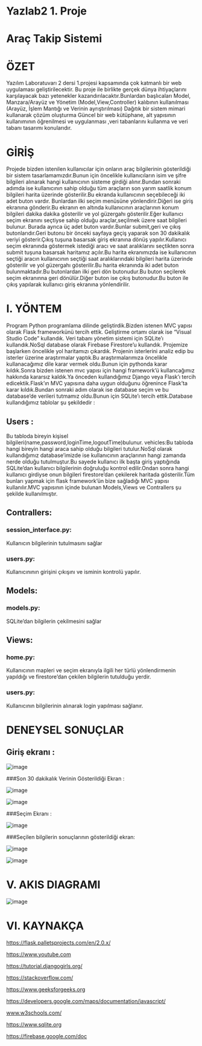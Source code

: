# Yazlab2 1. Proje

# Araç Takip Sistemi

# ÖZET

Yazılım Laboratuvarı 2 dersi 1.projesi kapsamında çok katmanlı bir web uygulaması 
geliştirilecektir. Bu proje ile birlikte gerçek dünya ihtiyaçlarını karşılayacak bazı yetenekler 
kazandırılacaktır.Bunlardan başlıcaları Model, Manzara/Arayüz ve Yönetim 
(Model,View,Controller) kalıbının kullanılması (Arayüz, İşlem Mantığı ve Verinin 
ayrıştırılması) Dağıtık bir sistem mimari kullanarak çözüm oluşturma Güncel bir web 
kütüphane, alt yapısının kullanımının öğrenilmesi ve uygulanması ,veri tabanlarını kullanma 
ve veri tabanı tasarımı konularıdır.

# GİRİŞ

Projede bizden istenilen kullanıcılar için onların araç bilgilerinin gösterildiği bir sistem
tasarlamamızdır.Bunun için öncelikle kullanıcıların isim ve şifre bilgileri alınarak hangi
kullanıcının sisteme girdiği alınır.Bundan sonraki adımda ise kullanıcının sahip olduğu tüm
araçların son yarım saatlik konum bilgileri harita üzerinde gösterilir.Bu ekranda kullanıcının
seçebileceği iki adet buton vardır. Bunlardan ilki seçim menüsüne yönlendirir.Diğeri ise giriş
ekranına gönderir.Bu ekranın en altında kullanıcının araçlarının konum bilgileri dakika dakika
gösterilir ve yol güzergahı gösterilir.Eğer kullanıcı seçim ekranını seçtiyse sahip olduğu
araçlar,seçilmek üzere saat bilgileri bulunur. Burada ayrıca üç adet buton vardır.Bunlar
submit,geri ve çıkış butonlarıdır.Geri butonu bir önceki sayfaya geçiş yaparak son 30 dakikalık
veriyi gösterir.Çıkış tuşuna basarsak giriş ekranına dönüş yapılır.Kullanıcı seçim ekranında
göstermek istediği aracı ve saat aralıklarını seçtikten sonra submit tuşuna basarsak haritamız
açılır.Bu harita ekranımızda ise kullanıcının seçtiği aracın kullanıcının seçtiği saat
aralıklarındaki bilgileri harita üzerinde gösterilir ve yol güzergahı gösterilir.Bu harita
ekranında iki adet buton bulunmaktadır.Bu butonlardan ilki geri dön butonudur.Bu buton
seçilerek seçim ekranınna geri dönülür.Diğer buton ise çıkış butonudur.Bu buton ile çıkış
yapılarak kullanıcı giriş ekranına yönlendirilir.

# I. YÖNTEM

Program Python programlama dilinde geliştirdik.Bizden istenen MVC yapısı olarak
Flask frameworkünü tercih ettik. Geliştirme ortamı olarak ise “Visual Studio Code”
kullandık. Veri tabanı yönetim sistemi için SQLite’ı kullandık.NoSql database 
olarak Firebase Firestore’u kullandık. Projemize başlarken öncelikle yol haritamızı 
çıkardık. Projenin isterlerini analiz edip bu isterler üzerine araştırmalar yaptık.Bu 
araştırmalarımıza öncelikle kullanacağımız dile karar vermek oldu.Bunun için 
pythonda karar kıldık.Sonra bizden istenen mvc yapısı için hangi framework’ü 
kullancağımız hakkında kararsız kaldık.Ya önceden kullandığımız Django veya 
Flask’ı tercih edicektik.Flask’ın MVC yapısına daha uygun olduğunu öğrenince 
Flask’ta karar kıldık.Bundan sonraki adım olarak ise database seçim ve bu 
database’de verileri tutmamız oldu.Bunun için SQLite’ı tercih ettik.Database 
kullandığımız tablolar şu şekildedir :

## Users :
Bu tabloda bireyin kişisel bilgileri(name,password,loginTime,logoutTime)bulunur.
vehicles:Bu tabloda hangi bireyin hangi araca sahip olduğu bilgileri tutulur.NoSql 
olarak kullandığımız database’imizde ise kullanıcının araçlarının hangi zamanda 
nerde olduğu tutulmuştur.Bu sayede kullanıcı ilk başta giriş yaptığında SQLite’dan 
kullanıcı bilgilerinin doğruluğu kontrol edilir.Ondan sonra hangi kullanıcı girdiyse 
onun bilgileri firestore’dan çekilerek haritada gösterilir.Tüm bunları yapmak için 
flask framework’ün bize sağladığı MVC yapısı kullanılır.MVC yapısının içinde 
bulunan Models,Views ve Contrallers şu şekilde kullanılmıştır.

## Contrallers:

### session_interface.py:
Kullanıcın bilgilerinin tutulmasını sağlar

### users.py:
Kullanıcınının girişini çıkışını ve isminin kontrolü yapılır.

## Models:

### models.py:
SQLite’dan bilgilerin çekilmesini sağlar

## Views:

### home.py:
Kullanıcının mapleri ve seçim ekranıyla ilgili her türlü yönlendirmenin
yapıldığı ve firestore’dan çekilen bilgilerin tutulduğu yerdir.

### users.py:
Kullanıcının bilgilerinin alınarak login yapılması sağlanır.

# DENEYSEL SONUÇLAR
## Giriş ekranı :

![image](https://user-images.githubusercontent.com/58952369/180182094-9648a5ca-fba3-482d-8a9d-c8300bfa3f04.png)

###Son 30 dakikalık Verinin Gösterildiği Ekran :

![image](https://user-images.githubusercontent.com/58952369/180182171-770cb02f-d325-4d29-bb44-7b6ac9653ab9.png)

![image](https://user-images.githubusercontent.com/58952369/180182203-1ea908db-825a-4965-b431-57fd22926c07.png)


###Seçim Ekranı :

![image](https://user-images.githubusercontent.com/58952369/180182355-28c6da0f-e9b7-4520-be3f-1e728cf9933b.png)


###Seçilen bilgilerin sonuçlarının gösterildiği ekran:

![image](https://user-images.githubusercontent.com/58952369/180182395-17799190-c7b4-4a84-a026-2984574f194e.png)

![image](https://user-images.githubusercontent.com/58952369/180182445-92703550-0c50-45e3-95fc-b8f6a5b8a154.png)



# V. AKIS DIAGRAMI

![image](https://user-images.githubusercontent.com/58952369/180182476-78118605-5522-4efe-bf22-4e247a8db3e4.png)


# VI. KAYNAKÇA

https://flask.palletsprojects.com/en/2.0.x/

https://www.youtube.com

https://tutorial.djangogirls.org/

https://stackoverflow.com/

https://www.geeksforgeeks.org

https://developers.google.com/maps/documentation/javascript/

www.w3schools.com/

https://www.sqlite.org

https://firebase.google.com/doc
